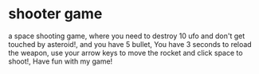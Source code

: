 # shooter game
a space shooting game, where you need to destroy 10 ufo and don't get touched by asteroid!, and you have 5 bullet, You have 3 seconds to reload the weapon, use your arrow keys to move the rocket and click space to shoot!, Have fun with my game!
